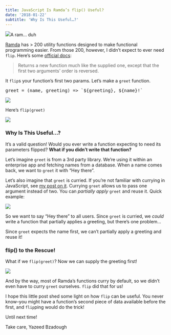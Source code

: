```yaml
---
title: JavaScript Is Ramda’s flip() Useful?
date: '2018-01-22'
subtitle: 'Why Is This Useful…?'
---
```


![](https://cdn-images-1.medium.com/max/1600/1*KSt_vJte9Wn-4FJxXs8P3w.jpeg)A ram… duh

[Ramda](http://ramdajs.com) has > 200 utility functions designed to make functional programming easier. From those 200, however, I didn’t expect to ever need `flip`. Here’s some [official docs](http://ramdajs.com/docs/#flip):

> Returns a new function much like the supplied one, except that the first two arguments’ order is reversed.

It `flip`s your function’s first two params. Let’s make a `greet` function.

<pre name="99d7" id="99d7" class="graf graf--pre graf-after--p">greet = (name, greeting) => `${greeting}, ${name}!`</pre>

![](https://cdn-images-1.medium.com/max/1600/1*tIDJYlA37_IZ9_FLJp48yg.png)

Here’s `flip(greet)`

![](https://cdn-images-1.medium.com/max/1600/1*oZ_eZFursGTDi_l5n31ZSw.png)

### Why Is This Useful…?

It’s a valid question! Would you ever write a function expecting to need its parameters flipped? **What if you didn’t write that function?**

Let’s imagine `greet` is from a 3rd party library. We’re using it within an enterprise app and fetching names from a database. When a name comes back, we want to `greet` it with “Hey there”.

Let’s also imagine that `greet` is curried. If you’re not familiar with currying in JavaScript, see [my post on it](https://medium.com/@yazeedb/how-does-javascripts-curry-actually-work-8d5a6f891499). Currying `greet` allows us to pass one argument instead of two. You can _partially apply_ `greet` and reuse it. Quick example:

![](https://cdn-images-1.medium.com/max/1600/1*L3oSxvEkTSMlC-YcK00oZA.png)

So we want to say “Hey there” to all users. Since `greet` is curried, we _could_ write a function that partially applies a greeting, but there’s one problem…

Since `greet` expects the name first, we can’t partially apply a greeting and reuse it!

### flip() to the Rescue!

What if we `flip(greet)`? Now we can supply the greeting first!

![](https://cdn-images-1.medium.com/max/1600/1*DqdSzp62X9EUN-w5EBiLqg.png)

And by the way, most of Ramda’s functions curry by default, so we didn’t even have to curry `greet` ourselves. `flip` did that for us!

I hope this little post shed some light on how `flip` can be useful. You never know–you might have a function’s second piece of data available before the first, and `flip`ping would do the trick!

Until next time!

Take care,
Yazeed Bzadough
